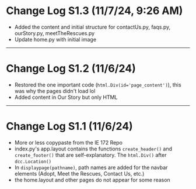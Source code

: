 # Change Log S1.3 (11/7/24, 9:26 AM)
- Added the content and initial structure for contactUs.py, faqs.py, ourStory.py, meetTheRescues.py
- Update home.py with initial image
---
# Change Log S1.2 (11/6/24)
- Restored the one important code (`html.Div(id='page_content')`), this was why the pages didn't load lol
- Added content in Our Story but only HTML
---
# Change Log S1.1 (11/6/24)
- More or less copypaste from the IE 172 Repo
- index.py's app.layout contains the functions `create_header()` and `create_footer()` that are self-explanatory. The `html.Div()` after `dcc.Location()`
- In `displaypage(pathname)`, path names are added for the navbar elements (Adopt, Meet the Rescues, Contact Us, etc.)
- the home.layout and other pages do not appear for some reason
